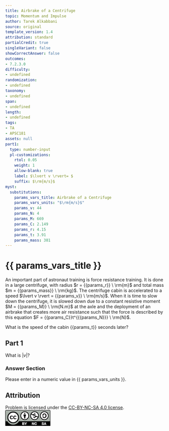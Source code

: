 ```yaml
---
title: Airbrake of a Centrifuge
topic: Momentum and Impulse
author: Tarek Alkabbani
source: original
template_version: 1.4
attribution: standard
partialCredit: true
singleVariant: false
showCorrectAnswer: false
outcomes:
- 7.2.3.0
difficulty:
- undefined
randomization:
- undefined
taxonomy:
- undefined
span:
- undefined
length:
- undefined
tags:
- TA
- APSC181
assets: null
part1:
  type: number-input
  pl-customizations:
    rtol: 0.05
    weight: 1
    allow-blank: true
    label: $\lvert v \rvert= $
    suffix: $\rm{m/s}$
myst:
  substitutions:
    params_vars_title: Airbrake of a Centrifuge
    params_vars_units: "$\rm{m/s}$"
    params_v: 44
    params_N: 4
    params_M: 669
    params_C: 2.149
    params_r: 4.15
    params_t: 3.91
    params_mass: 381
---
```

# {{ params_vars_title }}
An important part of astronaut training is force resistance training. It is done in a large centrifuge, with radius $r = {{params_r}} \ \rm{m}$ and total mass $m = {{params_mass}} \ \rm{kg}$.
The centrifuge cabin is accelerated to a speed $\lvert v \rvert = {{params_v}} \ \rm{m/s}$.
When it is time to slow down the centrifuge, it is slowed down due to a constant resistive moment $M = {{params_M}} \ \rm{N.m}$ at the axle and the deployment of an airbrake that creates more air resistance such that the force is described by this equation $F = {{params_C}}t^{{{params_N}}} \ \rm{N}$.

What is the speed of the cabin {{params_t}} seconds later?

## Part 1

What is $\lvert v \rvert$?

### Answer Section

Please enter in a numeric value in {{ params_vars_units }}.

## Attribution

Problem is licensed under the [CC-BY-NC-SA 4.0 license](https://creativecommons.org/licenses/by-nc-sa/4.0/).<br> ![The Creative Commons 4.0 license requiring attribution-BY, non-commercial-NC, and share-alike-SA license.](https://raw.githubusercontent.com/firasm/bits/master/by-nc-sa.png)